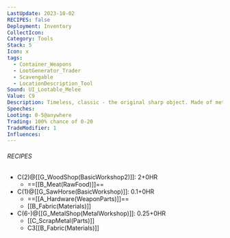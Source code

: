 ```yaml
---
LastUpdate: 2023-10-02
RECIPES: false
Deployment: Inventory
CollectIcon: 
Category: Tools
Stack: 5
Icon: x
tags:
  - Container_Weapons
  - LootGenerator_Trader
  - Scavengable
  - LocationDescription_Tool
Sound: UI_Lootable_Melee
Value: C9
Description: Timeless, classic - the original sharp object. Made of metal, stone, or bone.
Speeches: 
Looting: 0-5@anywhere
Trading: 100% chance of 0-20
TradeModifier: 1
Influences:
---
```


###### RECIPES
- C(2)@[[G_WoodShop(BasicWorkshop2)]]: 2+0HR
	- ==[[B_Meat(RawFood)]]==
- C(1)@[[G_SawHorse(BasicWorkshop)]]: 0.1+0HR
	- ==[[A_Hardware(WeaponParts)]]==
	- [[B_Fabric(Materials)]]
- C(6-)@[[G_MetalShop(MetalWorkshop)]]: 0.25+0HR
	- [[C_ScrapMetal(Parts)]]
	- C3[[B_Fabric(Materials)]]